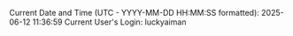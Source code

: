 Current Date and Time (UTC - YYYY-MM-DD HH:MM:SS formatted): 2025-06-12 11:36:59
Current User's Login: luckyaiman

